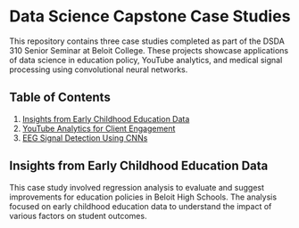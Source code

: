 # Data Science Capstone Case Studies

This repository contains three case studies completed as part of the DSDA 310 Senior Seminar at Beloit College. These projects showcase applications of data science in education policy, YouTube analytics, and medical signal processing using convolutional neural networks.

## Table of Contents
1. [Insights from Early Childhood Education Data](#insights-from-early-childhood-education-data)
2. [YouTube Analytics for Client Engagement](#youtube-analytics-for-client-engagement)
3. [EEG Signal Detection Using CNNs](#eeg-signal-detection-using-cnns)

## Insights from Early Childhood Education Data
This case study involved regression analysis to evaluate and suggest improvements for education policies in Beloit High Schools. The analysis focused on early childhood education data to understand the impact of various factors on student outcomes.
